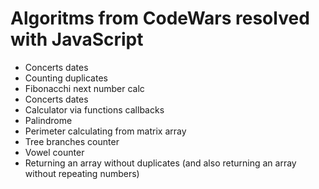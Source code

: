 # Algoritms from CodeWars resolved with JavaScript
<ul>
<li> Concerts dates</li>
<li> Counting duplicates</li>
<li> Fibonacchi next number calc</li>
<li> Concerts dates</li>
<li> Calculator via functions callbacks</li>
<li> Palindrome</li>
<li> Perimeter calculating from matrix array</li>
<li> Tree branches counter</li>
<li> Vowel counter</li>
<li> Returning an array without duplicates (and also returning an array without repeating numbers)</li>
</ul>
